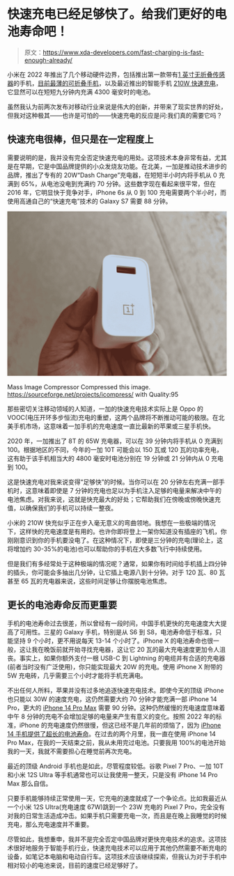 # 快速充电已经足够快了。给我们更好的电池寿命吧！

> 原文：<https://www.xda-developers.com/fast-charging-is-fast-enough-already/>

小米在 2022 年推出了几个移动硬件边界，包括推出第一款带有[1 英寸无折叠传感器](https://www.xda-developers.com/xiaomi-12s-ultra-review/)的手机，[目前最薄的可折叠手机](https://www.xda-developers.com/xiaomi-mix-fold-2-review/)，以及最近推出的智能手机 [210W 快速充电](https://www.xda-developers.com/redmi-note-12-series-launch/)，它显然可以在短短九分钟内充满 4300 毫安时的电池。

虽然我认为前两次发布对移动行业来说是伟大的创新，并带来了现实世界的好处，但我对这种极其——也许是可怕的——快速充电的反应是问:我们真的需要它吗？

## 快速充电很棒，但只是在一定程度上

需要说明的是，我并没有完全否定快速充电的用处。这项技术本身非常有益，尤其是在早期，它是中国品牌提供的小众发烧友功能。在北美，一加是推动技术进步的品牌，推出了专有的 20W“Dash Charge”充电器，在短短半小时内将手机从 0 充满到 65%，从电池没电到充满约 70 分钟。这些数字现在看起来很平常，但在 2016 年，它明显快于竞争对手，iPhone 6s 从 0 到 100 充电需要两个半小时，而使用高通自己的“快速充电”技术的 Galaxy S7 需要 88 分钟。

 <picture>![OnePlus warp charge 30 charger OnePlus 9 OnePlus 9 Pro](img/5bf4685412a8312f9def9b1a28482bd0.png)</picture> 

Mass Image Compressor Compressed this image. https://sourceforge.net/projects/icompress/ with Quality:95

那些密切关注移动领域的人知道，一加的快速充电技术实际上是 Oppo 的 VOOC(电压开环多步恒流)充电的重塑，这两个品牌将不断推动可能的极限。在北美手机市场，这意味着一加手机的充电速度一直比最新的苹果或三星手机快。

2020 年，一加推出了 8T 的 65W 充电器，可以在 39 分钟内将手机从 0 充满到 100。根据地区的不同，今年的一加 10T 可能会以 150 瓦或 120 瓦的功率充电，这有助于该手机相当大的 4800 毫安时电池分别在 19 分钟或 21 分钟内从 0 充电到 100。

这是快速充电对我来说变得“足够快”的时候。当你可以在 20 分钟左右充满一部手机时，这意味着即使是 7 分钟的充电也足以为手机注入足够的电量来解决中午的电池焦虑。对我来说，这就是快充最大的好处；它帮助我们在傍晚或傍晚快速充值，以确保我们的手机可以持续一整夜。

小米的 210W 快充似乎正在步入毫无意义的弯曲领地。我想在一些极端的情况下，这样快的充电速度是有用的。也许你即将登上一架你知道没有插座的飞机，你刚刚意识到你的手机要没电了。在这种情况下，即使是三分钟的充电(理论上，这将增加约 30-35%的电池)也可以帮助你的手机在大多数飞行中持续使用。

但是我们有多经常处于这种极端的情况呢？通常，如果你有时间给手机插上四分钟的插头，你可能会多抽出几分钟，让它插上电源八到十分钟。对于 120 瓦、80 瓦甚至 65 瓦的充电器来说，这些时间足够让你摆脱电池焦虑。

## 更长的电池寿命反而更重要

手机的电池寿命过去很差，所以曾经有一段时间，中国手机更快的充电速度大大提高了可用性。三星的 Galaxy 手机，特别是从 S6 到 S8，电池寿命低于标准，只能坚持 9 个小时，更不用说每天 13-14 个小时了。iPhone X 的电池寿命也很一般，这让我在晚饭前就开始寻找充电器，这让它 20 瓦的最大充电速度更加令人沮丧。事实上，如果你额外支付一根 USB-C 到 Lightning 的电缆并有合适的充电器(前者当时没有广泛使用)，你只能实现最大 20W 的充电。使用 iPhone X 附带的 5W 充电砖，几乎需要三个小时才能将手机充满电。

不出任何人所料，苹果并没有过多地追逐快速充电技术。即使今天的顶级 iPhone 也只能以 30W 的速度充电，这仍然需要大约 70 分钟才能充满一部 iPhone 14 Pro，更大的 [iPhone 14 Pro Max](https://www.xda-developers.com/apple-iphone-14-pro-max-review/) 需要 90 分钟。这种仍然缓慢的充电速度意味着中午 8 分钟的充电不会增加足够的电量来产生有意义的变化。按照 2022 年的标准，iPhone 的充电速度仍然很慢，但这已经不是几年前的烦恼了，因为 [iPhone 14 手机提供了超长的电池寿命](https://www.xda-developers.com/apple-iphone-14-review/#battery-life-amp-charging)。在过去的两个月里，我一直在使用 iPhone 14 Pro Max，在我的一天结束之前，我从未用完过电池。只要我用 100%的电池开始我的一天，我就不需要担心在睡觉前再次充电。

最近的顶级 Android 手机也是如此，尽管程度较低。谷歌 Pixel 7 Pro、一加 10T 和小米 12S Ultra 等手机通常也可以让我使用一整天，只是没有 iPhone 14 Pro Max 那么自信。

只要手机能够持续正常使用一天，它充电的速度就成了一个争论点。比如我最近从一个小米 12S Ultra(充电速度 67W)跳到一个 23W 充电的 Pixel 7 Pro，完全没有对我的日常生活造成冲击。如果手机只需要充电一次，而且是在晚上我睡觉的时候充电，那么充电速度并不重要。

尽管如此，我想重申，我并不是完全否定中国品牌对更快充电技术的追求。这项技术很好地服务于智能手机行业，快速充电技术可以应用于其他仍然需要不断充电的设备，如笔记本电脑和电动自行车。这项技术应该继续探索，但我认为对于手机中相对较小的电池来说，目前的速度已经足够好了。